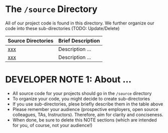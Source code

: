 # The `/source` Directory

All of our project code is found in this directory.  We further organize our code into 
these sub-directories (TODO: Update/Delete)

|Source Directories | Brief Description|
|---------------| -----------------|
|[xxx](./xxx) | Description ... 
|[xxx](./xxx) | Description ... 


# DEVELOPER NOTE 1: About ... 
* All source code for your projects should go in the `/source` directory
* To organize your code, you might decide to create sub-directories
* If you use sub-directories, plese briefly describe them in the table above
* Please remember your audience (prospective employers, open source colleagues, TAs, Instructors). Therefore, 
aim for clarity and conciseness.
* When done, be sure to delete this NOTE sections (which are intended for you, of course, not your audience!)
